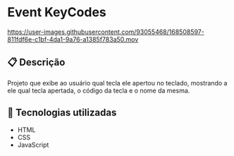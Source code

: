 # Event KeyCodes

<https://user-images.githubusercontent.com/93055468/168508597-811fdf6e-c1bf-4da1-9a76-a1385f783a50.mov>

## 📋 Descrição

Projeto que exibe ao usuário qual tecla ele apertou no teclado, mostrando a ele qual tecla apertada, o código da tecla e o nome da mesma.  

## 🚀 Tecnologias utilizadas

- HTML
- CSS
- JavaScript
